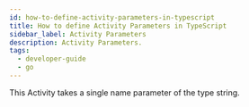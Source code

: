```yaml
---
id: how-to-define-activity-parameters-in-typescript
title: How to define Activity Parameters in TypeScript
sidebar_label: Activity Parameters
description: Activity Parameters.
tags:
  - developer-guide
  - go
---
```


This Activity takes a single name parameter of the type string.

<!--SNIPSTART typescript-activity-fn -->
<!--SNIPEND-->
